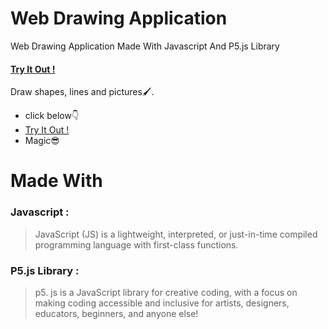 # Web Drawing Application

Web Drawing Application Made With Javascript And P5.js Library                    
#### [Try It Out !](https://aeroandzero.github.io/Web-Drawing-Application/)

Draw shapes, lines and pictures🖌.

  - click below👇
  -  [Try It Out !](https://aeroandzero.github.io/Web-Drawing-Application/)
  - Magic😎


#  Made With
### Javascript :
>JavaScript (JS) is a lightweight, interpreted, or just-in-time compiled programming language with first-class functions.
### P5.js Library :
>p5. js is a JavaScript library for creative coding, with a focus on making coding accessible and inclusive for artists, designers, educators, beginners, and anyone else!